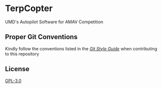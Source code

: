 # TerpCopter
UMD's Autopilot Software for AMAV Competition

## Proper Git Conventions

Kindly follow the conventions listed in the [*Git Style Guide*](https://github.com/agis-/git-style-guide/blob/master/README.md) when contributing to this repository


## License

[GPL-3.0](https://github.com/UMD-AMAV/TerpCopter/blob/master/LICENSE)
